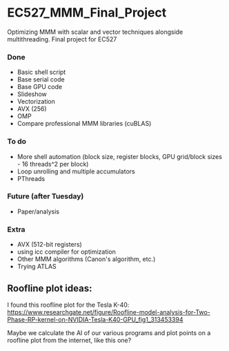 # EC527_MMM_Final_Project
Optimizing MMM with scalar and vector techniques alongside multithreading. Final project for EC527

### Done
- Basic shell script
- Base serial code
- Base GPU code
- Slideshow
- Vectorization
- AVX (256)
- OMP
- Compare professional MMM libraries (cuBLAS)


### To do
- More shell automation (block size, register blocks, GPU grid/block sizes - 16 threads^2 per block)
- Loop unrolling and multiple accumulators
- PThreads

### Future (after Tuesday)
- Paper/analysis

### Extra
- AVX (512-bit registers)
- using icc compiler for optimization
- Other MMM algorithms (Canon's algorithm, etc.)
- Trying ATLAS


## Roofline plot ideas:

I found this roofline plot for the Tesla K-40:
https://www.researchgate.net/figure/Roofline-model-analysis-for-Two-Phase-RP-kernel-on-NVIDIA-Tesla-K40-GPU_fig1_313453394

Maybe we calculate the AI of our various programs and plot points on a roofline plot from the internet, like this one?

